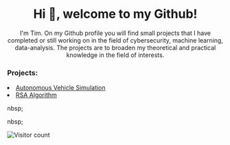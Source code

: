 <h1 align="center">Hi 👋, welcome to my Github!</h1>
<p align="center">I'm Tim. On my Github profile you will find small projects that I have completed or still working on in the field of cybersecurity, machine learning, data-analysis. The projects are to broaden my theoretical and practical knowledge in the field of interests.</p>

<h3>Projects:</h3>
<li><a href="https://github.com/TimMetselaar/Autonomous-Vehicle-Simulation">Autonomous Vehicle Simulation</a></li>
<li><a href="https://github.com/TimMetselaar/Basic-Encryption-Algorithms">RSA Algorithm</a></li>

<p>nbsp;</p>
<p>nbsp;</p>

![Visitor count](https://shields-io-visitor-counter.herokuapp.com/badge?page=TimMetselaar)


